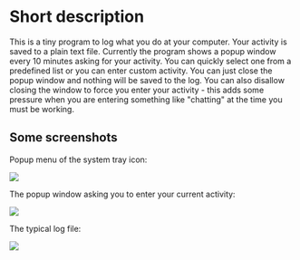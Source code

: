 Short description
=============
This is a tiny program to log what you do at your computer. Your activity is saved to a plain text file. 
Currently the program shows a popup window every 10 minutes asking for your activity. 
You can quickly select one from a predefined list or you can enter custom activity. You can just close the popup window and nothing will be saved to the log. 
You can also disallow closing the window to force you enter your activity - this adds some pressure when you are entering something like "chatting" at the time 
you must be working.

Some screenshots
-------------

Popup menu of the system tray icon:

![](http://i1249.photobucket.com/albums/hh510/SomeoneNotMe/ra-timelogger-menu.png)

The popup window asking you to enter your current activity:

![](http://i1249.photobucket.com/albums/hh510/SomeoneNotMe/enter_current_activity.png)

The typical log file:

![](http://i1249.photobucket.com/albums/hh510/SomeoneNotMe/timelog.png)
